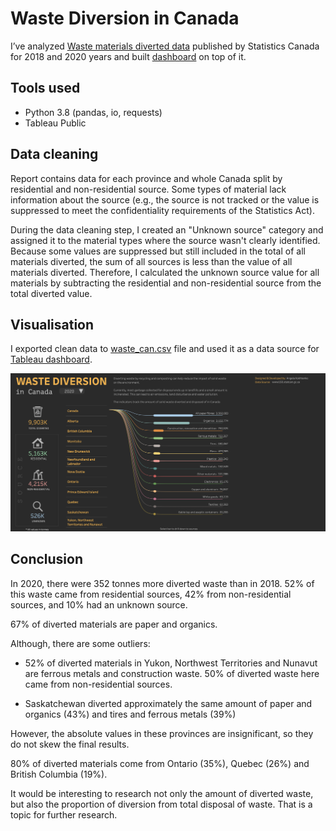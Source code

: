# Waste Diversion in Canada
I’ve analyzed [Waste materials diverted data](https://www150.statcan.gc.ca/t1/tbl1/en/tv.action?pid=3810013801) published by Statistics Canada for 2018 and 2020 years and built [dashboard](https://public.tableau.com/app/profile/angela6018/viz/WasteDiversionCanada/WasteDiversion) on top of it.

## Tools used
- Python 3.8 (pandas, io, requests)
- Tableau Public

## Data cleaning
Report contains data for each province and whole Canada split by residential and non-residential source. Some types of material lack information about the source (e.g., the source is not tracked or the value is suppressed to meet the confidentiality requirements of the Statistics Act). 

During the data cleaning step, I created an "Unknown source" category and assigned it to the material types where the source wasn't clearly identified. Because some values are suppressed but still included in the total of all materials diverted, the sum of all sources is less than the value of all materials diverted. Therefore, I calculated the unknown source value for all materials by subtracting the residential and non-residential source from the total diverted value.

## Visualisation
I exported clean data to [waste_can.csv](/waste_can.csv) file and used it as a data source for [Tableau dashboard](https://public.tableau.com/app/profile/angela6018/viz/WasteDiversionCanada/WasteDiversion).

![dashboard screenshot](/Assets/Dashboard.png)

## Conclusion
In 2020, there were 352 tonnes more diverted waste than in 2018. 52% of this waste came from residential sources, 42% from non-residential sources, and 10% had an unknown source.

67% of diverted materials are paper and organics. 

Although, there are some outliers:

- 52% of diverted materials in Yukon, Northwest Territories and Nunavut are ferrous metals and construction waste. 50% of diverted waste here came from non-residential sources.

- Saskatchewan diverted approximately the same amount of paper and organics (43%) and tires and ferrous metals (39%)

However, the absolute values in these provinces are insignificant, so they do not skew the final results.

80% of diverted materials come from Ontario (35%), Quebec (26%) and British Columbia (19%).

It would be interesting to research not only the amount of diverted waste, but also the proportion of diversion from total disposal of waste. That is a topic for further research.
